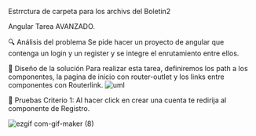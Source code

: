 Estrrctura de carpeta para los archivs del Boletin2

Angular Tarea AVANZADO.

🔍 Análisis del problema Se pide hacer un proyecto de angular que contenga un login y un register y se integre el enrutamiento entre ellos.

📐 Diseño de la solución Para realizar esta tarea, definiremos los path a los componentes, la pagina de inicio con router-outlet y los links entre componentes con Routerlink.
![uml](https://user-images.githubusercontent.com/95092587/216653894-277e4024-7a9e-49e2-8866-b9898a07ab18.png)


📐 Pruebas Criterio 1: Al hacer click en crear una cuenta te redirija al componente de Registro.

![ezgif com-gif-maker (8)](https://user-images.githubusercontent.com/95092587/216653168-7fbab45b-758d-467c-998d-3dbfd707c99e.gif)
